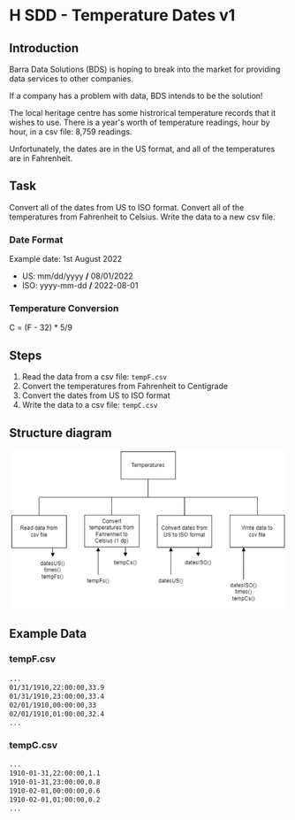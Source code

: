 # H SDD - Temperature Dates v1

## Introduction

Barra Data Solutions (BDS) is hoping to break into the market for providing data services to other companies.

If a company has a problem with data, BDS intends to be the solution!

The local heritage centre has some histrorical temperature records that it wishes to use.  There is a year's worth of temperature readings, hour by hour, in a csv file: 8,759 readings.

Unfortunately, the dates are in the US format, and all of the temperatures are in Fahrenheit.


## Task

Convert all of the dates from US to ISO format.  Convert all of the temperatures from Fahrenheit to Celsius.  Write the data to a new csv file.


### Date Format

Example date: 1st August 2022

* US: mm/dd/yyyy **/** 08/01/2022
* ISO: yyyy-mm-dd **/** 2022-08-01


### Temperature Conversion

C = (F - 32) * 5/9


## Steps

1. Read the data from a csv file: `tempF.csv`
2. Convert the temperatures from Fahrenheit to Centigrade
3. Convert the dates from US to ISO format
5. Write the data to a csv file: `tempC.csv`


## Structure diagram

![Structure diagram](assets/sd.png)


## Example Data


### tempF.csv

```
...
01/31/1910,22:00:00,33.9
01/31/1910,23:00:00,33.4
02/01/1910,00:00:00,33
02/01/1910,01:00:00,32.4
...
```


### tempC.csv

```
...
1910-01-31,22:00:00,1.1
1910-01-31,23:00:00,0.8
1910-02-01,00:00:00,0.6
1910-02-01,01:00:00,0.2
...
```
